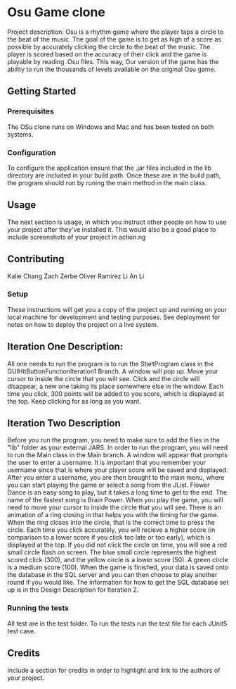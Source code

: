 




# Osu Game clone
Project description: Osu is a rhythm game where the player taps a circle to the beat of the music. The goal of the game is to get as high of a score as possible by accurately clicking the circle to the beat of the music. The player is scored based on the accuracy of their click and the game is playable by reading .Osu files. This way, Our version of the game has the ability to run the thousands of levels available on the original Osu game.

## Getting Started
### Prerequisites
The OSu clone runs on Windows and Mac and has been tested on both systems.


### Configuration
To configure the application ensure that the .jar files included in the lib directory are included in your build path. Once these are in the build path, the program should run by runing the main method in the main class.

## Usage
The next section is usage, in which you instruct other people on how to use your project after they’ve installed it. This would also be a good place to include screenshots of your project in action.ng

## Contributing
Kalie Chang
Zach Zerbe
Oliver Ramirez
Li An Li

### Setup
These instructions will get you a copy of the project up and running on your local machine for development and testing purposes. See deployment for notes on how to deploy the project on a live system.

## Iteration One Description:
All one needs to run the program is to run the StartProgram class in the GUIHitButtonFunctionIteration1 Branch. A window will pop up. Move your cursor to inside the circle that you will see. Click and the circle will disappear, a new one taking its place somewhere else in the window. Each time you click, 300 points will be added to you score, which is displayed at the top. Keep clicking for as long as you want. 

## Iteration Two Description
Before you run the program, you need to make sure to add the files in the "lib" folder as your external JARS. In order to run the program, you will need to run the Main class in the Main branch. A window will appear that prompts the user to enter a username. It is important that you remember your username since that is where your player score will be saved and displayed. After you enter a username, you are then brought to the main menu, where you can start playing the game or select a song from the JList. Flower Dance is an easy song to play, but it takes a long time to get to the end. The name of the fastest song is Brain Power. When you play the game, you will need to move your cursor to inside the circle that you will see. There is an animation of a ring closing in that helps you with the timing for the game. When the ring closes into the circle, that is the correct time to press the circle. Each time you click accurately, you will recieve a higher score (in comparison to a lower score if you click too late or too early), which is displayed at the top. If you did not click the circle on time, you will see a red small circle flash on screen. The blue small circle represents the highest scored click (300), and the yellow circle is a lower score (50). A green circle is a medium score (100). When the game is finished, your data is saved onto the database in the SQL server and you can then choose to play another round if you would like. The information for how to get the SQL database set up is in the Design Description for Iteration 2.

### Running the tests
All test are in the test folder. To run the tests run the test file for each JUnit5 test case.

## Credits
Include a section for credits in order to highlight and link to the authors of your project.

